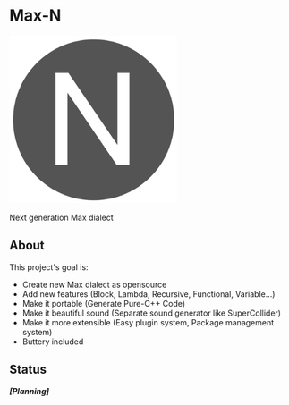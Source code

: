 # Max-N

<img alt="Max-N.png" src="pic/Max-N.png" width="300px"/>

Next generation Max dialect

## About

This project's goal is:

- Create new Max dialect as opensource
- Add new features (Block, Lambda, Recursive, Functional, Variable...)
- Make it portable (Generate Pure-C++ Code)
- Make it beautiful sound (Separate sound generator like SuperCollider)
- Make it more extensible (Easy plugin system, Package management system)
- Buttery included

## Status

_**[Planning]**_
